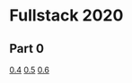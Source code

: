 # Fullstack 2020

## Part 0

[0.4](https://github.com/matiastamsi/fullstack/blob/master/0.4.pdf)
[0.5](https://github.com/matiastamsi/fullstack/blob/master/0.5.pdf)
[0.6](https://github.com/matiastamsi/fullstack/blob/master/0.6.pdf)
